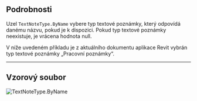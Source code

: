 ## Podrobnosti
Uzel `TextNoteType.ByName` vybere typ textové poznámky, který odpovídá danému názvu, pokud je k dispozici. Pokud typ textové poznámky neexistuje, je vrácena hodnota null.

V níže uvedeném příkladu je z aktuálního dokumentu aplikace Revit vybrán typ textové poznámky „Pracovní poznámky“.

___
## Vzorový soubor

![TextNoteType.ByName](./Revit.Elements.TextNoteType.ByName_img.jpg)
